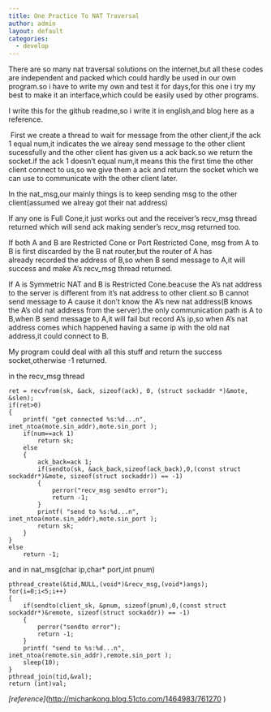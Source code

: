 ```yaml
---
title: One Practice To NAT Traversal
author: admin
layout: default
categories:
  - develop
---
```



There are so many nat traversal solutions on the internet,but all these codes are independent and packed which could hardly be used in our own program.so i have to write my own and test it for days,for this one i try my best to make it an interface,which could be easily used by other programs.

I write this for the github readme,so i write it in english,and blog here as a reference.

 First we create a thread to wait for message from the other client,if the ack 1 equal num,it indicates the we alreay send message to the other client sucessfully and the other client has given us a ack back.so we return the socket.if the ack 1 doesn’t equal num,it means this the first time the other client connect to us,so we give them a ack and return the socket which we can use to communicate with the other client later.

In the nat_msg,our mainly things is to keep sending msg to the other client(assumed we alreay got their nat address)

If any one is Full Cone,it just works out and the receiver’s recv\_msg thread returned which will send ack making sender’s recv\_msg returned too.

If both A and B are Restricted Cone or Port Restricted Cone, msg from A to B is first discarded by the B nat router,but the router of A has already recorded the address of B,so when B send message to A,it will success and make A’s recv_msg thread returned.

If A is Symmetric NAT and B is Restricted Cone.beacuse the A’s nat address to the server is different from it’s nat address to other client.so B cannot send message to A cause it don’t know the A’s new nat address(B knows the A’s old nat address from the server).the only communication path is A to B,when B send message to A,it will fail but record A’s ip,so when A’s nat address comes which happened having a same ip with the old nat address,it could connect to B.

My program could deal with all this stuff and return the success socket,otherwise -1 returned.

in the recv_msg thread

    ret = recvfrom(sk, &ack, sizeof(ack), 0, (struct sockaddr *)&mote, &slen);
    if(ret>0)
    {
    	printf( "get connected %s:%d...n", inet_ntoa(mote.sin_addr),mote.sin_port );
    	if(num==ack 1)
    		return sk;
    	else
    	{
    		ack_back=ack 1;
    		if(sendto(sk, &ack_back,sizeof(ack_back),0,(const struct sockaddr*)&mote, sizeof(struct sockaddr)) == -1)
    		{
    			perror("recv_msg sendto error");
    			return -1;
    		}
			printf( "send to %s:%d...n", inet_ntoa(mote.sin_addr),mote.sin_port );
			return sk;
    	}
    }
    else
    	return -1;

and in nat_msg(char ip,char* port,int pnum)

    pthread_create(&tid,NULL,(void*)&recv_msg,(void*)angs);
    for(i=0;i<5;i++)	
	{
		if(sendto(client_sk, &pnum, sizeof(pnum),0,(const struct sockaddr*)&remote, sizeof(struct sockaddr)) == -1)
    	{
    		perror("sendto error");
    		return -1;
    	}
    	printf( "send to %s:%d...n", inet_ntoa(remote.sin_addr),remote.sin_port );
    	sleep(10);
    }
    pthread_join(tid,&val);
    return (int)val;

	
*[reference]*(http://michankong.blog.51cto.com/1464983/761270 )
